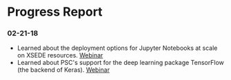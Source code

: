 Progress Report
===============

### 02-21-18
- Learned about the deployment options for Jupyter Notebooks at scale on XSEDE resources. [Webinar](https://www.youtube.com/watch?v=BE6tRuJtq8c "ECSS Symposium December 19 2017")
- Learned about PSC's support for the deep learning package TensorFlow (the backend of Keras). [Webinar](https://www.youtube.com/watch?v=c5ItG-vg39s "ECSS Symposium February 2018")